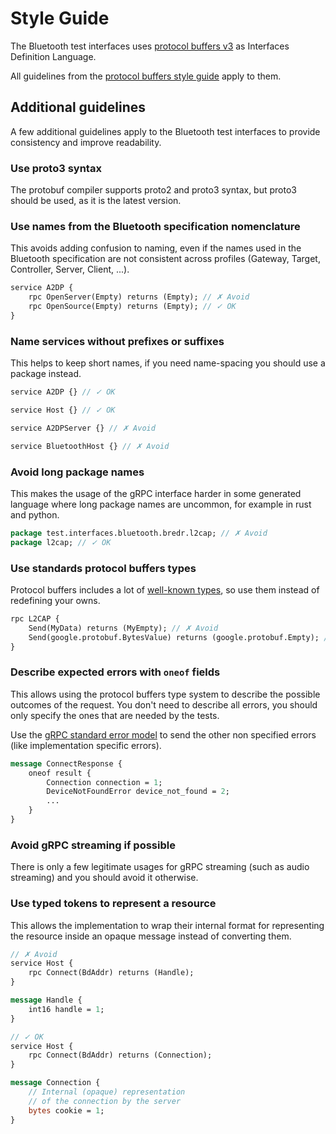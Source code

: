 # Style Guide

The Bluetooth test interfaces uses [protocol buffers v3](
https://developers.google.com/protocol-buffers) as Interfaces Definition
Language.

All guidelines from the [protocol buffers style guide](
https://developers.google.com/protocol-buffers/docs/style) apply to them.

## Additional guidelines

A few additional guidelines apply to the Bluetooth test interfaces to provide
consistency and improve readability.

### Use proto3 syntax

The protobuf compiler supports proto2 and proto3 syntax, but proto3 should be
used, as it is the latest version.

### Use names from the Bluetooth specification nomenclature

This avoids adding confusion to naming, even if the names used in the Bluetooth
specification are not consistent across profiles (Gateway, Target, Controller,
Server, Client, ...).

```protobuf
service A2DP {
    rpc OpenServer(Empty) returns (Empty); // ✗ Avoid
    rpc OpenSource(Empty) returns (Empty); // ✓ OK
}
```

### Name services without prefixes or suffixes

This helps to keep short names, if you need name-spacing you should use
a package instead.

```protobuf
service A2DP {} // ✓ OK

service Host {} // ✓ OK

service A2DPServer {} // ✗ Avoid

service BluetoothHost {} // ✗ Avoid
```

### Avoid long package names

This makes the usage of the gRPC interface harder in some generated language
where long package names are uncommon, for example in rust and python.

```protobuf
package test.interfaces.bluetooth.bredr.l2cap; // ✗ Avoid
package l2cap; // ✓ OK
```

### Use standards protocol buffers types

Protocol buffers includes a lot of [well-known types](
https://developers.google.com/protocol-buffers/docs/reference/google.protobuf),
so use them instead of redefining your owns.

```protobuf
rpc L2CAP {
    Send(MyData) returns (MyEmpty); // ✗ Avoid
    Send(google.protobuf.BytesValue) returns (google.protobuf.Empty); // ✓ OK
}
```

### Describe expected errors with `oneof` fields

This allows using the protocol buffers type system to describe the possible
outcomes of the request. You don't need to describe all errors, you should only
specify the ones that are needed by the tests.

Use the [gRPC standard error model](
https://www.grpc.io/docs/guides/error/#standard-error-model) to send the other
non specified errors (like implementation specific errors).

```protobuf
message ConnectResponse {
    oneof result {
        Connection connection = 1;
        DeviceNotFoundError device_not_found = 2;
        ...
    }
}
```

### Avoid gRPC streaming if possible

There is only a few legitimate usages for gRPC streaming (such as audio
streaming) and you should avoid it otherwise.

### Use typed tokens to represent a resource

This allows the implementation to wrap their internal format for representing
the resource inside an opaque message instead of converting them.

```protobuf
// ✗ Avoid
service Host {
    rpc Connect(BdAddr) returns (Handle);
}

message Handle {
    int16 handle = 1;
}
```

```protobuf
// ✓ OK
service Host {
    rpc Connect(BdAddr) returns (Connection);
}

message Connection {
    // Internal (opaque) representation
    // of the connection by the server
    bytes cookie = 1;
}
```

